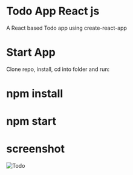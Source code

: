 
# Todo App React js
A React based Todo  app using create-react-app

# Start App
Clone repo, install, cd into folder and run:
# npm install
# npm start


# screenshot
![Todo](https://user-images.githubusercontent.com/71764995/98455136-cd69b500-2196-11eb-9c72-eeba5bc9fb07.PNG)


